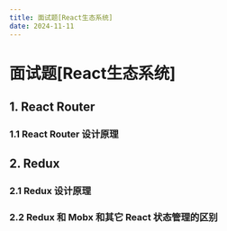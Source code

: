 ```yaml
---
title: 面试题[React生态系统]
date: 2024-11-11
---
```


# 面试题[React生态系统]



## 1. React Router

### 1.1 React Router 设计原理



## 2. Redux

### 2.1 Redux 设计原理



### 2.2 Redux 和 Mobx 和其它 React 状态管理的区别



